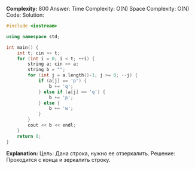 **Complexity:** 800
Answer:
	Time Complexity: O(N)
	Space Complexity: O(N)
Code:
Solution:
```cpp
#include <iostream>

using namespace std;

int main() {
    int t; cin >> t;
    for (int i = 0; i < t; ++i) {
        string a; cin >> a;
        string b = "";
        for (int j = a.length()-1; j >= 0; --j) {
            if (a[j] == 'p') {
                b += 'q';
            } else if (a[j] == 'q') {
                b += 'p';
            } else {
                b += 'w';
            }
        }
        cout << b << endl;
    }
    return 0;
}
```
**Explanation:**
	Цель: Дана строка, нужно ее отзеркалить.
	Решение: Проходится с конца и зеркалить строку.